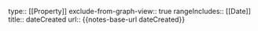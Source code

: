 type:: [[Property]]
exclude-from-graph-view:: true
rangeIncludes:: [[Date]]
title:: dateCreated
url:: {{notes-base-url dateCreated}}
